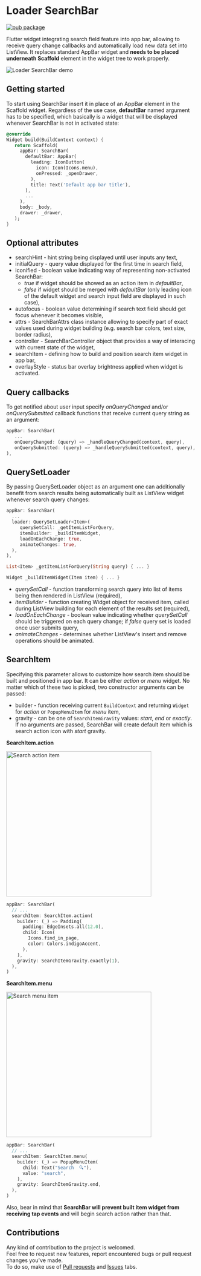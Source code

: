 # Loader SearchBar

[![pub package](https://img.shields.io/pub/v/loader_search_bar.svg)](https://pub.dartlang.org/packages/loader_search_bar)

Flutter widget integrating search field feature into app bar, allowing to receive query change callbacks and automatically load new data set into ListView. It replaces standard AppBar widget and **needs to be placed underneath Scaffold** element in the widget tree to work properly.

![Loader SearchBar demo](https://thumbs.gfycat.com/HealthyAmbitiousImpala-max-14mb.gif)

## Getting started
To start using SearchBar insert it in place of an AppBar element in the Scaffold widget. Regardless of the use case, **defaultBar** named argument has to be specified, which basically is a widget that will be displayed whenever SearchBar is not in activated state:
```Dart
@override
Widget build(BuildContext context) {
   return Scaffold(
     appBar: SearchBar(
       defaultBar: AppBar(
         leading: IconButton(
           icon: Icon(Icons.menu),
           onPressed: _openDrawer,
         ),
         title: Text('Default app bar title'),
       ),
       ...
     ),
     body: _body,
     drawer: _drawer,
   );
}
```

## Optional attributes
 - searchHint - hint string being displayed until user inputs any text,
 - initialQuery - query value displayed for the first time in search field,
 - iconified - boolean value indicating way of representing non-activated SearchBar:
   - *true* if widget should be showed as an action item in *defaultBar*,
   - *false* if widget should be merged with *defaultBar* (only leading icon of the default widget and search input field are displayed in such case),
 - autofocus - boolean value determining if search text field should get focus whenever it becomes visible,
 - attrs - SearchBarAttrs class instance allowing to specify part of exact values used during widget building (e.g. search bar colors, text size, border radius),
 - controller - SearchBarController object that provides a way of interacing with current state of the widget,
 - searchItem - defining how to build and position search item widget in app bar,
 - overlayStyle - status bar overlay brightness applied when widget is activated.

## Query callbacks
To get notified about user input specify *onQueryChanged* and/or *onQuerySubmitted* callback functions that receive current query string as an argument:
```Dart
appBar: SearchBar(
   ...
   onQueryChanged: (query) => _handleQueryChanged(context, query),
   onQuerySubmitted: (query) => _handleQuerySubmitted(context, query),
),
```

## QuerySetLoader
By passing QuerySetLoader object as an argument one can additionally benefit from search results being automatically built as ListView widget whenever search query changes:
```Dart
appBar: SearchBar(
  ...
  loader: QuerySetLoader<Item>(
     querySetCall: _getItemListForQuery,
     itemBuilder: _buildItemWidget,
     loadOnEachChange: true,
     animateChanges: true,
  ),
),

List<Item> _getItemListForQuery(String query) { ... }

Widget _buildItemWidget(Item item) { ... }
```

 - *querySetCall* - function transforming search query into list of items being then rendered in ListView (required),
 - *itemBuilder* - function creating Widget object for received item, called during ListView building for each element of the results set (required),
 - *loadOnEachChange* - boolean value indicating whether *querySetCall* should be triggered on each query change; if *false* query set is loaded once user submits query,
 - *animateChanges* - determines whether ListView's insert and remove operations should be animated.

## SearchItem
Specifying this parameter allows to customize how search item should be built and positioned in app bar. It can be either *action* or *menu* widget. No matter which of these two is picked, two constructor arguments can be passed:
- builder - function receiving current `BuildContext` and returning `Widget` for *action* or `PopupMenuItem` for *menu* item,
- gravity - can be one of `SearchItemGravity` values: *start*, *end* or *exactly*.
If no arguments are passed, SearchBar will create default item which is search action icon with *start* gravity.

**SearchItem.action**

<img src="https://pictr.com/images/2018/09/05/0x1ZMQ.png" width="384" alt="Search action item">

```Dart
appBar: SearchBar(
  // ...
  searchItem: SearchItem.action(
    builder: (_) => Padding(
      padding: EdgeInsets.all(12.0),
      child: Icon(
        Icons.find_in_page,
        color: Colors.indigoAccent,
      ),
    ),
    gravity: SearchItemGravity.exactly(1),
  ),
)
```

**SearchItem.menu**

<img src="https://pictr.com/images/2018/09/05/0x1mBD.png" width="384" alt="Search menu item">

```Dart
appBar: SearchBar(
  // ...
  searchItem: SearchItem.menu(
    builder: (_) => PopupMenuItem(
      child: Text("Search  🔍"),
      value: "search",
    ),
    gravity: SearchItemGravity.end,
  ),
)
```

Also, bear in mind that **SearchBar will prevent built item widget from receiving tap events** and will begin search action rather than that.  

## Contributions
Any kind of contribution to the project is welcomed.  
Feel free to request new features, report encountered bugs or pull request changes you've made.  
To do so, make use of [Pull requests](https://github.com/tomwyr/loader-search-bar/compare) and [Issues](https://github.com/tomwyr/loader-search-bar/issues/new) tabs.

